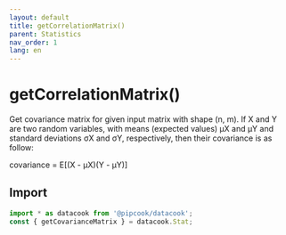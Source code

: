 ```yaml
---
layout: default
title: getCorrelationMatrix()
parent: Statistics
nav_order: 1
lang: en
---
```


# getCorrelationMatrix()

Get covariance matrix for given input matrix with shape (n, m). If X and Y are two random variables, with means (expected values) μX and μY
and standard deviations σX and σY, respectively, then their covariance is as follow:

covariance = E[(X - μX)(Y - μY)]


## Import

```typescript
import * as datacook from '@pipcook/datacook';
const { getCovarianceMatrix } = datacook.Stat;
```

